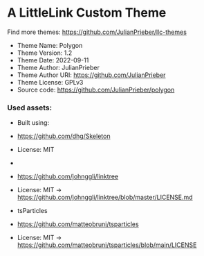 # A LittleLink Custom Theme
Find more themes: https://github.com/JulianPrieber/llc-themes
                                                                                                                                                                         
*	Theme Name: Polygon
*	Theme Version: 1.2
*	Theme Date: 2022-09-11
*	Theme Author: JulianPrieber
*	Theme Author URI: https://github.com/JulianPrieber
*	Theme License: GPLv3
*	Source code: https://github.com/JulianPrieber/polygon


### Used assets:
* Built using:
* https://github.com/dhg/Skeleton
* License: MIT

*
* https://github.com/johnggli/linktree
* License: MIT -> https://github.com/johnggli/linktree/blob/master/LICENSE.md


* tsParticles
* https://github.com/matteobruni/tsparticles
* License: MIT -> https://github.com/matteobruni/tsparticles/blob/main/LICENSE
